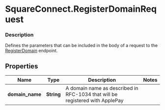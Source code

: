 # SquareConnect.RegisterDomainRequest

### Description

Defines the parameters that can be included in the body of a request to the [RegisterDomain](#endpoint-registerdomain) endpoint.

## Properties
Name | Type | Description | Notes
------------ | ------------- | ------------- | -------------
**domain_name** | **String** | A domain name as described in RFC-1034 that will be registered with ApplePay | 



